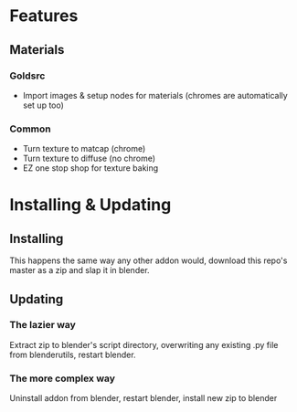 # Features
## Materials
### Goldsrc
* Import images & setup nodes for materials (chromes are automatically set up too)
### Common
* Turn texture to matcap (chrome)
* Turn texture to diffuse (no chrome)
* EZ one stop shop for texture baking

# Installing & Updating
## Installing
This happens the same way any other addon would, download this repo's master as a zip and slap it in blender.
## Updating
### The lazier way
Extract zip to blender's script directory, overwriting any existing .py file from blenderutils, restart blender.
### The more complex way
Uninstall addon from blender, restart blender, install new zip to blender